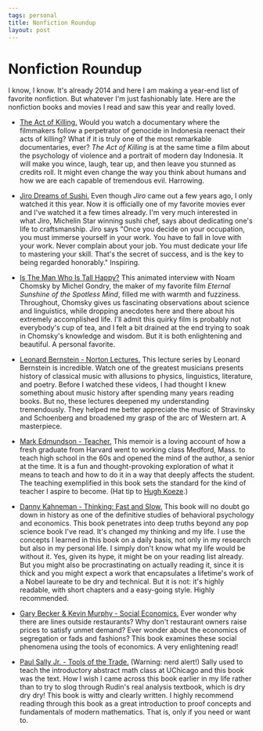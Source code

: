 ```yaml
--- 
tags: personal
title: Nonfiction Roundup
layout: post
---
```


# Nonfiction Roundup

I know, I know. It's already 2014 and here I am making a year-end list of favorite nonfiction. But whatever I'm just fashionably late. Here are the nonfiction books and movies I read and saw this year and really loved. 

* [The Act of Killing.][act] Would you watch a documentary where the filmmakers follow a perpetrator of genocide in Indonesia reenact their acts of killing? What if it is truly one of the most remarkable documentaries, ever? _The Act of Killing_ is at the same time a film about the psychology of violence and a portrait of modern day Indonesia. It will make you wince, laugh, tear up, and then leave you stunned as credits roll. It might even change the way you think about humans and how we are each capable of tremendous evil. Harrowing. 

[act]: http://theactofkilling.com/

* [Jiro Dreams of Sushi.][jiro] Even though _Jiro_ came out a few years ago, I only watched it this year. Now it is officially one of my favorite movies ever and I've watched it a few times already. I'm very much interested in what Jiro, Michelin Star winning sushi chef, says about dedicating one's life to craftsmanship. Jiro says "Once you decide on your occupation, you must immerse yourself in your work. You have to fall in love with your work. Never complain about your job. You must dedicate your life to mastering your skill. That's the secret of success, and is the key to being regarded honorably." Inspiring. 

[jiro]: http://www.magpictures.com/jirodreamsofsushi/

* [Is The Man Who Is Tall Happy?][tall] This animated interview with Noam Chomsky by Michel Gondry, the maker of my favorite film _Eternal Sunshine of the Spotless Mind_, filled me with warmth and fuzziness. Throughout, Chomsky gives us fascinating observations about science and linguistics, while dropping anecdotes here and there about his extremely accomplished life. I'll admit this quirky film is probably not everybody's cup of tea, and I felt a bit drained at the end trying to soak in Chomsky's knowledge and wisdom. But it is both enlightening and beautiful. A personal favorite. 

[tall]:http://www.youtube.com/watch?v=d9c4xJEP6eI

* [Leonard Bernstein - Norton Lectures.][bernstein] This lecture series by Leonard Bernstein is incredible. Watch one of the greatest musicians presents history of classical music with allusions to physics, linguistics, literature, and poetry. Before I watched these videos, I had thought I knew something about music history after spending many years reading books. But no, these lectures deepened my understanding tremendously. They helped me better appreciate the music of Stravinsky and Schoenberg and broadened my grasp of the arc of Western art. A masterpiece. 

[bernstein]: http://www.openculture.com/2012/03/leonard_bernsteins_masterful_lectures_on_music.html

* [Mark Edmundson - Teacher.][teacher] This memoir is a loving account of how a fresh graduate from Harvard went to working class Medford, Mass. to teach high school in the 60s and opened the mind of the author, a senior at the time. It is a fun and thought-provoking exploration of what it means to teach and how to do it in a way that deeply affects the student. The teaching exemplified in this book sets the standard for the kind of teacher I aspire to become. (Hat tip to [Hugh Koeze][hk].)

[hk]: http://hughkoeze.wordpress.com/
[teacher]: http://www.amazon.com/Teacher-One-Who-Made-Difference/dp/0375708545/ref=sr_1_4?s=books&ie=UTF8&qid=1388783398&sr=1-4&keywords=mark+edmundson

* [Danny Kahneman - Thinking: Fast and Slow.][dk] This book will no doubt go down in history as one of the definitive studies of behavioral psychology and economics. This book penetrates into deep truths beyond any pop science book I've read. It's changed my thinking and my life. I use the concepts I learned in this book on a daily basis, not only in my research but also in my personal life. I simply don't know what my life would be without it. Yes, given its hype, it might be on your reading list already. But you might also be procrastinating on actually reading it, since it is thick and you might expect a work that encapsulates a lifetime's work of a Nobel laureate to be dry and technical. But it is not: it's highly readable, with short chapters and a easy-going style. Highly recommended. 

[dk]: http://www.amazon.com/Thinking-Fast-Slow-Daniel-Kahneman/dp/0374533555

* [Gary Becker & Kevin Murphy - Social Economics.][social] Ever wonder why there are lines outside restaurants? Why don't restaurant owners raise prices to satisfy unmet demand? Ever wonder about the economics of segregation or fads and fashions? This book examines these social phenomena using the tools of economics. A very enlightening read!  

[social]:http://www.amazon.com/Social-Economics-Market-Behavior-Environment/dp/067401121X

* [Paul Sally Jr. - Tools of the Trade.][tools] (Warning: nerd alert!) Sally used to teach the introductory abstract math class at UChicago and this book was the text. How I wish I came across this book earlier in my life rather than to try to slog through Rudin's real analysis textbook, which is dry dry dry! This book is witty and clearly written. I highly recommend reading through this book as a great introduction to proof concepts and fundamentals of modern mathematics. That is, only if you need or want to. 

[tools]: http://www.amazon.com/Tools-Trade-Paul-J-Sally/dp/0821846345
